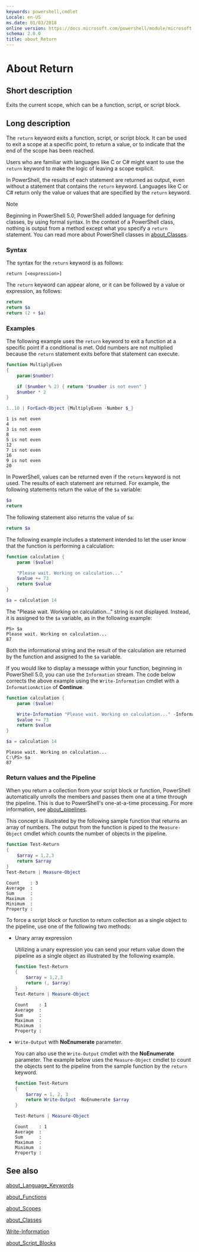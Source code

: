 ```yaml
---
keywords: powershell,cmdlet
Locale: en-US
ms.date: 01/03/2018
online version: https://docs.microsoft.com/powershell/module/microsoft.powershell.core/about/about_return?view=powershell-6&WT.mc_id=ps-gethelp
schema: 2.0.0
title: about_Return
---
```

# About Return

## Short description

Exits the current scope, which can be a function, script, or script block.

## Long description

The `return` keyword exits a function, script, or script block. It can be used
to exit a scope at a specific point, to return a value, or to indicate that the
end of the scope has been reached.

Users who are familiar with languages like C or C\# might want to use the
`return` keyword to make the logic of leaving a scope explicit.

In PowerShell, the results of each statement are returned as output, even
without a statement that contains the `return` keyword. Languages like C or C\#
return only the value or values that are specified by the `return` keyword.

> [!NOTE]
> Beginning in PowerShell 5.0, PowerShell added language for defining
> classes, by using formal syntax.  In the context of a PowerShell class,
> nothing is output from a method except what you specify a
> `return` statement. You can read more about PowerShell classes in
> [about_Classes](about_Classes.md).

### Syntax

The syntax for the `return` keyword is as follows:

```
return [<expression>]
```

The `return` keyword can appear alone, or it can be followed by a value or
expression, as follows:

```powershell
return
return $a
return (2 + $a)
```

### Examples

The following example uses the `return` keyword to exit a function at a
specific point if a conditional is met. Odd numbers are not multiplied
because the `return` statement exits before that statement can execute.

```powershell
function MultiplyEven
{
    param($number)

    if ($number % 2) { return "$number is not even" }
    $number * 2
}

1..10 | ForEach-Object {MultiplyEven -Number $_}
```

```output
1 is not even
4
3 is not even
8
5 is not even
12
7 is not even
16
9 is not even
20
```

In PowerShell, values can be returned even if the `return` keyword is not used.
The results of each statement are returned. For example, the following
statements return the value of the `$a` variable:

```powershell
$a
return
```

The following statement also returns the value of `$a`:

```powershell
return $a
```

The following example includes a statement intended to let the user know that
the function is performing a calculation:

```powershell
function calculation {
    param ($value)

    "Please wait. Working on calculation..."
    $value += 73
    return $value
}

$a = calculation 14
```

The "Please wait. Working on calculation..." string is not displayed. Instead,
it is assigned to the `$a` variable, as in the following example:

```
PS> $a
Please wait. Working on calculation...
87
```

Both the informational string and the result of the calculation are returned
by the function and assigned to the `$a` variable.

If you would like to display a message within your function, beginning in
PowerShell 5.0, you can use the `Information` stream. The code below corrects
the above example using the `Write-Information` cmdlet with a
`InformationAction` of **Continue**.

```powershell
function calculation {
    param ($value)

    Write-Information "Please wait. Working on calculation..." -InformationAction Continue
    $value += 73
    return $value
}

$a = calculation 14
```

```output
Please wait. Working on calculation...
C:\PS> $a
87
```

### Return values and the Pipeline

When you return a collection from your script block or function, PowerShell
automatically unrolls the members and passes them one at a time through the
pipeline. This is due to PowerShell's one-at-a-time processing. For more
information, see [about_pipelines](about_pipelines.md).

This concept is illustrated by the following sample function that returns an
array of numbers. The output from the function is piped to the `Measure-Object`
cmdlet which counts the number of objects in the pipeline.

```powershell
function Test-Return
{
    $array = 1,2,3
    return $array
}
Test-Return | Measure-Object
```

```Output
Count    : 3
Average  :
Sum      :
Maximum  :
Minimum  :
Property :
```

To force a script block or function to return collection as a single
object to the pipeline, use one of the following two methods:

- Unary array expression

  Utilizing a unary expression you can send your return value down the pipeline
  as a single object as illustrated by the following example.

  ```powershell
  function Test-Return
  {
      $array = 1,2,3
      return (, $array)
  }
  Test-Return | Measure-Object
  ```

  ```Output
  Count    : 1
  Average  :
  Sum      :
  Maximum  :
  Minimum  :
  Property :
  ```

- `Write-Output` with **NoEnumerate** parameter.

  You can also use the `Write-Output` cmdlet with the **NoEnumerate**
  parameter. The example below uses the `Measure-Object` cmdlet to count the
  objects sent to the pipeline from the sample function by the `return`
  keyword.

  ```powershell
  function Test-Return
  {
      $array = 1, 2, 3
      return Write-Output -NoEnumerate $array
  }

  Test-Return | Measure-Object
  ```

  ```Output
  Count    : 1
  Average  :
  Sum      :
  Maximum  :
  Minimum  :
  Property :
  ```

## See also

[about_Language_Keywords](about_Language_Keywords.md)

[about_Functions](about_Functions.md)

[about_Scopes](about_Scopes.md)

[about_Classes](about_Classes.md)

[Write-Information](../../Microsoft.PowerShell.Utility/Write-Information.md)

[about_Script_Blocks](about_Script_Blocks.md)
